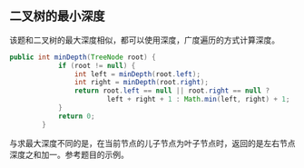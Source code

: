 ## 二叉树的最小深度

该题和二叉树的最大深度相似，都可以使用深度，广度遍历的方式计算深度。

```java
public int minDepth(TreeNode root) {
            if (root != null) {
                int left = minDepth(root.left);
                int right = minDepth(root.right);
                return root.left == null || root.right == null ?
                        left + right + 1 : Math.min(left, right) + 1;
            }
            return 0;
        }
```

与求最大深度不同的是，在当前节点的儿子节点为叶子节点时，返回的是左右节点深度之和加一。参考题目的示例。
